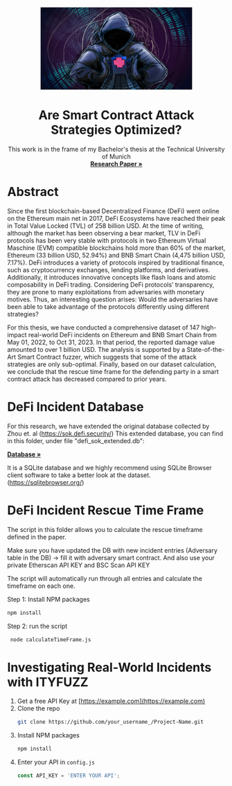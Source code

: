 <a name="readme-top"></a>


<br />
<div align="center">
  <a href="https://github.com/othneildrew/Best-README-Template">
    <img src="image_readme/hacker.jpeg" alt="Logo" width="350" height="190">
  </a>

  <h1 align="center">Are Smart Contract Attack Strategies Optimized?</h1>

  <p align="center">
    This work is in the frame of my Bachelor's thesis at the Technical University of Munich
    <br />
    <a href="https://github.com/TrungNguyen1409/Trung_BA/blob/main/Trung_Bachelor_Thesis.pdf"><strong>Research Paper »</strong></a>
  </p>
</div>


# Abstract

Since the first blockchain-based Decentralized Finance (DeFi) went online on the Ethereum
main net in 2017, DeFi Ecosystems have reached their peak in Total Value Locked (TVL)
of 258 billion USD. At the time of writing, although the market has been observing a bear
market, TLV in DeFi protocols has been very stable with protocols in two Ethereum Virtual
Maschine (EVM) compatible blockchains hold more than 60% of the market, Ethereum (33
billion USD, 52.94%) and BNB Smart Chain (4,475 billion USD, 7.17%). DeFi introduces a
variety of protocols inspired by traditional finance, such as cryptocurrency exchanges, lending
platforms, and derivatives. Additionally, it introduces innovative concepts like flash loans and
atomic composability in DeFi trading. Considering DeFi protocols’ transparency, they are prone
to many exploitations from adversaries with monetary motives. Thus, an interesting question
arises: Would the adversaries have been able to take advantage of the protocols differently using
different strategies?

For this thesis, we have conducted a comprehensive dataset of 147 high-impact real-world DeFi
incidents on Ethereum and BNB Smart Chain from May 01, 2022, to Oct 31, 2023. In that period, the reported damage value amounted to over 1 billion USD. The analysis is supported
by a State-of-the-Art Smart Contract fuzzer, which suggests that some of the attack strategies
are only sub-optimal. Finally, based on our dataset calculation, we conclude that the
rescue time frame for the defending party in a smart contract attack has decreased compared
to prior years.



# DeFi Incident Database

For this research, we have extended the original database collected by Zhou et. al (https://sok.defi.security/)
This extended database, you can find in this folder, under file "defi_sok_extended.db":

<a href="https://github.com/TrungNguyen1409/Trung_BA/tree/main/database)https://github.com/TrungNguyen1409/Trung_BA/tree/main/database"><strong>Database »</strong></a>

It is a SQLite database and we highly recommend using SQLite Browser client software to take a better look at the dataset.  (https://sqlitebrowser.org/)


# DeFi Incident Rescue Time Frame

The script in this folder allows you to calculate the rescue timeframe defined in the paper.

Make sure you have updated the DB with new incident entries (Adversary table in the DB) -> fill it with adversary smart contract. And also use your private Etherscan API KEY and BSC Scan API KEY

The script will automatically run through all entries and calculate the timeframe on each one.

Step 1: Install NPM packages
   ```sh
   npm install
   ```

Step 2: run the script
  ```sh
   node calculateTimeFrame.js
   ```



# Investigating Real-World Incidents with ITYFUZZ

1. Get a free API Key at [https://example.com](https://example.com)
2. Clone the repo
   ```sh
   git clone https://github.com/your_username_/Project-Name.git
   ```
3. Install NPM packages
   ```sh
   npm install
   ```
4. Enter your API in `config.js`
   ```js
   const API_KEY = 'ENTER YOUR API';
   ```
